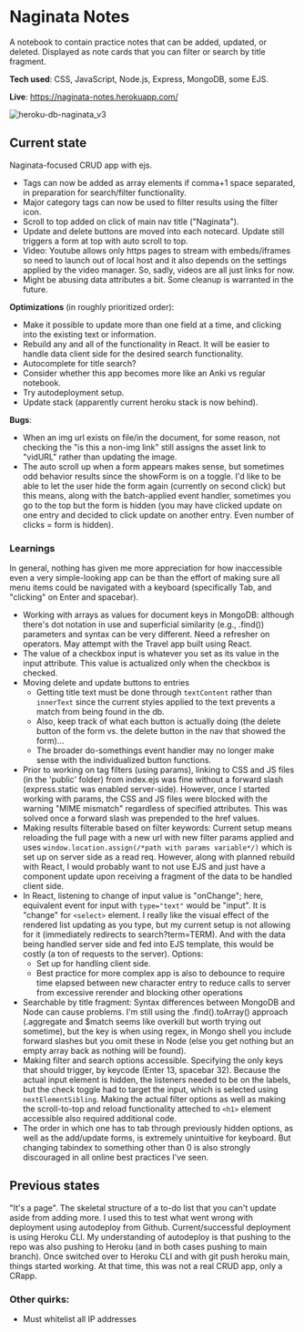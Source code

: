# Naginata Notes
A notebook to contain practice notes that can be added, updated, or deleted. Displayed as note cards that you can filter or search by title fragment.

**Tech used**: CSS, JavaScript, Node.js, Express, MongoDB, some EJS.

**Live**: https://naginata-notes.herokuapp.com/

![heroku-db-naginata_v3](https://user-images.githubusercontent.com/102257735/179806708-cf5e67e0-1824-4ee8-86fd-58ac0e119723.png)

## Current state
Naginata-focused CRUD app with ejs.
- Tags can now be added as array elements if comma+1 space separated, in preparation for search/filter functionality.
- Major category tags can now be used to filter results using the filter icon.
- Scroll to top added on click of main nav title ("Naginata").
- Update and delete buttons are moved into each notecard. Update still triggers a form at top with auto scroll to top.
- Video: Youtube allows only https pages to stream with embeds/iframes so need to launch out of local host and it also depends on the settings applied by the video manager. So, sadly, videos are all just links for now. 
- Might be abusing data attributes a bit. Some cleanup is warranted in the future.

**Optimizations** (in roughly prioritized order): 
- Make it possible to update more than one field at a time, and clicking into the existing text or information.
- Rebuild any and all of the functionality in React. It will be easier to handle data client side for the desired search functionality.
- Autocomplete for title search?
- Consider whether this app becomes more like an Anki vs regular notebook.
- Try autodeployment setup.
- Update stack (apparently current heroku stack is now behind).

**Bugs**: 
- When an img url exists on file/in the document, for some reason, not checking the "is this a non-img link" still assigns the asset link to "vidURL" rather than updating the image.
- The auto scroll up when a form appears makes sense, but sometimes odd behavior results since the showForm is on a toggle. I'd like to be able to let the user hide the form again (currently on second click) but this means, along with the batch-applied event handler, sometimes you go to the top but the form is hidden (you may have clicked update on one entry and decided to click update on another entry. Even number of clicks = form is hidden).

### Learnings
In general, nothing has given me more appreciation for how inaccessible even a very simple-looking app can be than the effort of making sure all menu items could be navigated with a keyboard (specifically Tab, and "clicking" on Enter and spacebar). 

- Working with arrays as values for document keys in MongoDB: although there's dot notation in use and superficial similarity (e.g., .find()) parameters and syntax can be very different. Need a refresher on operators. May attempt with the Travel app built using React.
- The value of a checkbox input is whatever you set as its value in the input attribute. This value is actualized only when the checkbox is checked.
- Moving delete and update buttons to entries
  - Getting title text must be done through `textContent` rather than `innerText` since the current styles applied to the text prevents a match from being found in the db. 
  - Also, keep track of what each button is actually doing (the delete button of the form vs. the delete button in the nav that showed the form)...
  - The broader do-somethings event handler may no longer make sense with the individualized button functions.
- Prior to working on tag filters (using params), linking to CSS and JS files (in the 'public' folder) from index.ejs was fine without a forward slash (express.static was enabled server-side). However, once I started working with params, the CSS and JS files were blocked with the warning "MIME mismatch" regardless of specified attributes. This was solved once a forward slash was prepended to the href values.
- Making results filterable based on filter keywords: Current setup means reloading the full page with a new url with new filter params applied and uses `window.location.assign(/*path with params variable*/)` which is set up on server side as a read req. However, along with planned rebuild with React, I would probably want to not use EJS and just have a component update upon receiving a fragment of the data to be handled client side.
- In React, listening to change of input value is "onChange"; here, equivalent event for input with `type="text"` would be "input". It is "change" for `<select>` element. I really like the visual effect of the rendered list updating as you type, but my current setup is not allowing for it (immediately redirects to search?term=TERM). And with the data being handled server side and fed into EJS template, this would be costly (a ton of requests to the server). Options:
  - Set up for handling client side.
  - Best practice for more complex app is also to debounce to require time elapsed between new character entry to reduce calls to server from excessive rerender and blocking other operations
- Searchable by title fragment: Syntax differences between MongoDB and Node can cause problems. I'm still using the .find().toArray() approach (.aggregate and $match seems like overkill but worth trying out sometime), but the key is when using regex, in Mongo shell you include forward slashes but you omit these in Node (else you get nothing but an empty array back as nothing will be found).
- Making filter and search options accessible. Specifying the only keys that should trigger, by keycode (Enter 13, spacebar 32). Because the actual input element is hidden, the listeners needed to be on the labels, but the check toggle had to target the input, which is selected using `nextElementSibling`. Making the actual filter options as well as making the scroll-to-top and reload functionality atteched to `<h1>` element accessible also required additional code. 
- The order in which one has to tab through previously hidden options, as well as the add/update forms, is extremely unintuitive for keyboard. But changing tabindex to something other than 0 is also strongly discouraged in all online best practices I've seen.

## Previous states
"It's a page". The skeletal structure of a to-do list that you can't update aside from adding more. I used this to test what went wrong with deployment using autodeploy from Github. Current/successful deployment is using Heroku CLI. My understanding of autodeploy is that pushing to the repo was also pushing to Heroku (and in both cases pushing to main branch).
Once switched over to Heroku CLI and with git push heroku main, things started working. At that time, this was not a real CRUD app, only a CRapp.

### Other quirks:
- Must whitelist all IP addresses
